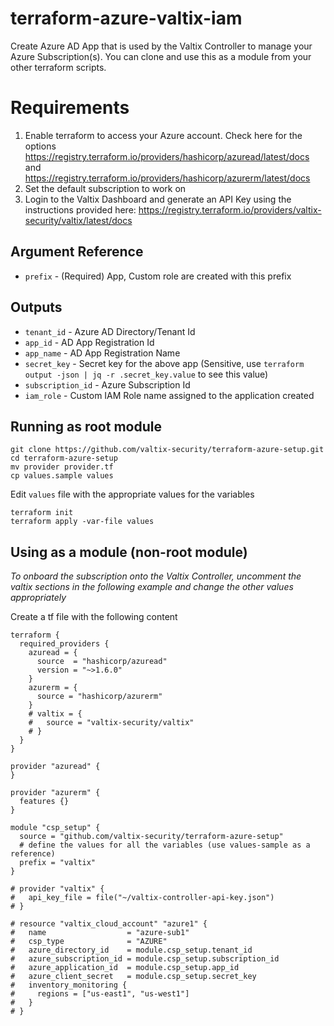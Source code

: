 # terraform-azure-valtix-iam
Create Azure AD App that is used by the Valtix Controller to manage your Azure Subscription(s). You can clone and use this as a module from your other terraform scripts.

# Requirements
1. Enable terraform to access your Azure account. Check here for the options https://registry.terraform.io/providers/hashicorp/azuread/latest/docs and https://registry.terraform.io/providers/hashicorp/azurerm/latest/docs
1. Set the default subscription to work on
1. Login to the Valtix Dashboard and generate an API Key using the instructions provided here: https://registry.terraform.io/providers/valtix-security/valtix/latest/docs

## Argument Reference

* `prefix` - (Required) App, Custom role are created with this prefix

## Outputs

* `tenant_id` - Azure AD Directory/Tenant Id
* `app_id` - AD App Registration Id
* `app_name` - AD App Registration Name
* `secret_key` - Secret key for the above app (Sensitive, use `terraform output -json | jq -r .secret_key.value` to see this value)
* `subscription_id` - Azure Subscription Id
* `iam_role` - Custom IAM Role name assigned to the application created

## Running as root module
```
git clone https://github.com/valtix-security/terraform-azure-setup.git
cd terraform-azure-setup
mv provider provider.tf
cp values.sample values
```

Edit `values` file with the appropriate values for the variables

```
terraform init
terraform apply -var-file values
```

## Using as a module (non-root module)
*To onboard the subscription onto the Valtix Controller, uncomment the valtix sections in the following example and change the other values appropriately*

Create a tf file with the following content

```hcl
terraform {
  required_providers {
    azuread = {
      source  = "hashicorp/azuread"
      version = "~>1.6.0"
    }
    azurerm = {
      source = "hashicorp/azurerm"
    }
    # valtix = {
    #   source = "valtix-security/valtix"
    # }
  }
}

provider "azuread" {
}

provider "azurerm" {
  features {}
}

module "csp_setup" {
  source = "github.com/valtix-security/terraform-azure-setup"
  # define the values for all the variables (use values-sample as a reference)
  prefix = "valtix"
}

# provider "valtix" {
#   api_key_file = file("~/valtix-controller-api-key.json")
# }

# resource "valtix_cloud_account" "azure1" {
#   name                  = "azure-sub1"
#   csp_type              = "AZURE"
#   azure_directory_id    = module.csp_setup.tenant_id
#   azure_subscription_id = module.csp_setup.subscription_id
#   azure_application_id  = module.csp_setup.app_id
#   azure_client_secret   = module.csp_setup.secret_key
#   inventory_monitoring {
#     regions = ["us-east1", "us-west1"]
#   }
# }

```